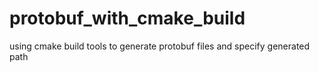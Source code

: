 # protobuf_with_cmake_build
using cmake build tools to generate protobuf files and specify generated path
